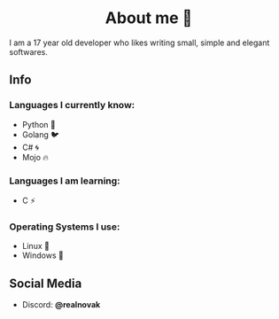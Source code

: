 <h1 align="center">About me 🦅</h1>
I am a 17 year old developer who likes writing small, simple and elegant softwares.

## Info

### Languages I currently know:

- Python 🐍
- Golang 🐦
- C# 🌀
- Mojo 🔥

### Languages I am learning:

- C ⚡

### Operating Systems I use:

- Linux 🐧
- Windows 🔷

## Social Media

- Discord: **@realnovak**

